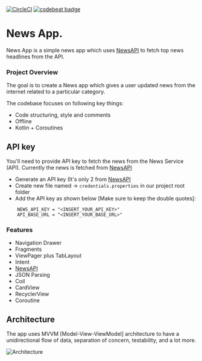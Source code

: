 [![CircleCI](https://circleci.com/gh/kanujgit/NewsApp/tree/main.svg?style=svg)](https://circleci.com/gh/kanujgit/NewsApp/tree/main) 
[![codebeat badge](https://codebeat.co/badges/2876f2a1-ab51-40c4-8685-e82790811257)](https://codebeat.co/projects/github-com-kanujgit-newsapp-main)
# News App.  

News App is a simple news app which uses [NewsAPI](https://newsapi.org/) to fetch top news headlines from the API. 

### Project Overview

The goal is to create a News app which gives a user updated news from the internet 
related to a particular category.

The codebase focuses on following key things:
- Code structuring, style and comments
- Offline
- Kotlin + Coroutines


## API key
You'll need to provide API key to fetch the news from the News Service (API). Currently the news is fetched from [NewsAPI](https://newsapi.org/)

- Generate an API key (It's only 2 from [NewsAPI](https://newsapi.org/)
- Create new file named -> `credentials.properties` in our project root folder
- Add the API key as shown below [Make sure to keep the double quotes]:
```
    NEWS_API_KEY = "<INSERT_YOUR_API_KEY>"
    API_BASE_URL = "<INSERT_YOUR_BASE_URL>"
```


### Features

* Navigation Drawer
* Fragments
* ViewPager plus TabLayout
* Intent
* [NewsAPI](https://newsapi.org/)
* JSON Parsing
* Coil
* CardView
* RecyclerView
* Coroutine


## Architecture

The app uses MVVM [Model-View-ViewModel] architecture to have a unidirectional flow of data, separation of concern, testability, and a lot more.

![Architecture](https://developer.android.com/topic/libraries/architecture/images/final-architecture.png)


